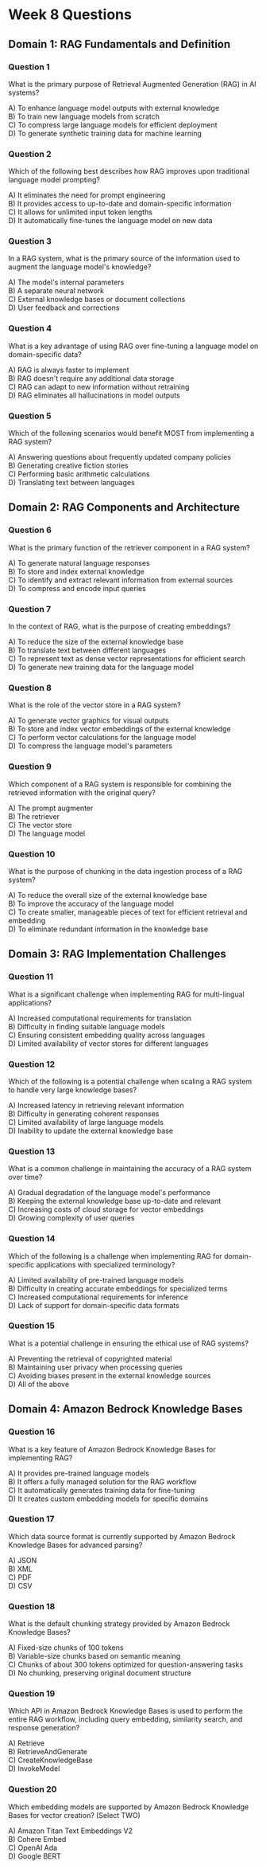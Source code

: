 # Week 8 Questions

## Domain 1: RAG Fundamentals and Definition

### Question 1

What is the primary purpose of Retrieval Augmented Generation (RAG) in AI systems?

A) To enhance language model outputs with external knowledge  
B) To train new language models from scratch  
C) To compress large language models for efficient deployment  
D) To generate synthetic training data for machine learning  

### Question 2

Which of the following best describes how RAG improves upon traditional language model prompting?

A) It eliminates the need for prompt engineering  
B) It provides access to up-to-date and domain-specific information  
C) It allows for unlimited input token lengths  
D) It automatically fine-tunes the language model on new data  

### Question 3

In a RAG system, what is the primary source of the information used to augment the language model's knowledge?

A) The model's internal parameters  
B) A separate neural network  
C) External knowledge bases or document collections  
D) User feedback and corrections  

### Question 4

What is a key advantage of using RAG over fine-tuning a language model on domain-specific data?

A) RAG is always faster to implement  
B) RAG doesn't require any additional data storage  
C) RAG can adapt to new information without retraining  
D) RAG eliminates all hallucinations in model outputs  

### Question 5

Which of the following scenarios would benefit MOST from implementing a RAG system?

A) Answering questions about frequently updated company policies  
B) Generating creative fiction stories  
C) Performing basic arithmetic calculations  
D) Translating text between languages  

## Domain 2: RAG Components and Architecture

### Question 6

What is the primary function of the retriever component in a RAG system?

A) To generate natural language responses  
B) To store and index external knowledge  
C) To identify and extract relevant information from external sources  
D) To compress and encode input queries  

### Question 7

In the context of RAG, what is the purpose of creating embeddings?

A) To reduce the size of the external knowledge base  
B) To translate text between different languages  
C) To represent text as dense vector representations for efficient search  
D) To generate new training data for the language model  

### Question 8

What is the role of the vector store in a RAG system?

A) To generate vector graphics for visual outputs  
B) To store and index vector embeddings of the external knowledge  
C) To perform vector calculations for the language model  
D) To compress the language model's parameters  

### Question 9

Which component of a RAG system is responsible for combining the retrieved information with the original query?

A) The prompt augmenter  
B) The retriever  
C) The vector store  
D) The language model  

### Question 10

What is the purpose of chunking in the data ingestion process of a RAG system?

A) To reduce the overall size of the external knowledge base  
B) To improve the accuracy of the language model  
C) To create smaller, manageable pieces of text for efficient retrieval and embedding  
D) To eliminate redundant information in the knowledge base  

## Domain 3: RAG Implementation Challenges

### Question 11

What is a significant challenge when implementing RAG for multi-lingual applications?

A) Increased computational requirements for translation  
B) Difficulty in finding suitable language models  
C) Ensuring consistent embedding quality across languages  
D) Limited availability of vector stores for different languages  

### Question 12

Which of the following is a potential challenge when scaling a RAG system to handle very large knowledge bases?

A) Increased latency in retrieving relevant information  
B) Difficulty in generating coherent responses  
C) Limited availability of large language models  
D) Inability to update the external knowledge base  

### Question 13

What is a common challenge in maintaining the accuracy of a RAG system over time?

A) Gradual degradation of the language model's performance  
B) Keeping the external knowledge base up-to-date and relevant  
C) Increasing costs of cloud storage for vector embeddings  
D) Growing complexity of user queries  

### Question 14

Which of the following is a challenge when implementing RAG for domain-specific applications with specialized terminology?

A) Limited availability of pre-trained language models  
B) Difficulty in creating accurate embeddings for specialized terms  
C) Increased computational requirements for inference  
D) Lack of support for domain-specific data formats  

### Question 15

What is a potential challenge in ensuring the ethical use of RAG systems?

A) Preventing the retrieval of copyrighted material  
B) Maintaining user privacy when processing queries  
C) Avoiding biases present in the external knowledge sources  
D) All of the above  

## Domain 4: Amazon Bedrock Knowledge Bases

### Question 16

What is a key feature of Amazon Bedrock Knowledge Bases for implementing RAG?

A) It provides pre-trained language models  
B) It offers a fully managed solution for the RAG workflow  
C) It automatically generates training data for fine-tuning  
D) It creates custom embedding models for specific domains  

### Question 17

Which data source format is currently supported by Amazon Bedrock Knowledge Bases for advanced parsing?

A) JSON  
B) XML  
C) PDF  
D) CSV  

### Question 18

What is the default chunking strategy provided by Amazon Bedrock Knowledge Bases?

A) Fixed-size chunks of 100 tokens  
B) Variable-size chunks based on semantic meaning  
C) Chunks of about 300 tokens optimized for question-answering tasks  
D) No chunking, preserving original document structure  

### Question 19

Which API in Amazon Bedrock Knowledge Bases is used to perform the entire RAG workflow, including query embedding, similarity search, and response generation?

A) Retrieve  
B) RetrieveAndGenerate  
C) CreateKnowledgeBase  
D) InvokeModel  

### Question 20

Which embedding models are supported by Amazon Bedrock Knowledge Bases for vector creation? (Select TWO)

A) Amazon Titan Text Embeddings V2  
B) Cohere Embed  
C) OpenAI Ada  
D) Google BERT  
